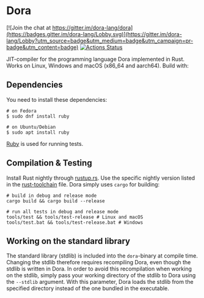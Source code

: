 # Dora

[![Join the chat at https://gitter.im/dora-lang/dora](https://badges.gitter.im/dora-lang/Lobby.svg)](https://gitter.im/dora-lang/Lobby?utm_source=badge&utm_medium=badge&utm_campaign=pr-badge&utm_content=badge) [![Actions Status](https://github.com/dinfuehr/dora/workflows/lint-and-test/badge.svg)](https://github.com/dinfuehr/dora/actions)

JIT-compiler for the programming language Dora implemented in Rust.
Works on Linux, Windows and macOS (x86\_64 and aarch64).
Build with:

## Dependencies
You need to install these dependencies:

```
# on Fedora
$ sudo dnf install ruby

# on Ubuntu/Debian
$ sudo apt install ruby
```

[Ruby](https://www.ruby-lang.org/) is used for running tests.


## Compilation & Testing
Install Rust nightly through [rustup.rs](http://rustup.rs). Use the specific nightly version listed in the [rust-toolchain](https://github.com/dinfuehr/dora/blob/master/rust-toolchain) file. Dora simply uses `cargo` for building:

```
# build in debug and release mode
cargo build && cargo build --release

# run all tests in debug and release mode
tools/test && tools/test-release # Linux and macOS
tools/test.bat && tools/test-release.bat # Windows
```

## Working on the standard library
The standard library (stdlib) is included into the `dora`-binary at compile time.
Changing the stdlib therefore requires recompiling Dora, even though the stdlib is written in Dora.
In order to avoid this recompilation when working on the stdlib, simply pass your working directory of the stdlib to Dora using the `--stdlib` argument.
With this parameter, Dora loads the stdlib from the specified directory instead of the one bundled in the executable.
